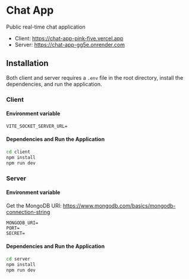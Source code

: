 # Chat App

Public real-time chat application

- Client: <https://chat-app-pink-five.vercel.app>
- Server: <https://chat-app-gg5e.onrender.com>

## Installation

Both client and server requires a `.env` file in the root directory, install the dependencies, and run the application.

### Client

#### Environment variable

```.env
VITE_SOCKET_SERVER_URL=
```

#### Dependencies and Run the Application

```bash
cd client
npm install
npm run dev
```

### Server

#### Environment variable

Get the MongoDB URI: <https://www.mongodb.com/basics/mongodb-connection-string>

```.env
MONGODB_URI=
PORT=
SECRET=
```

#### Dependencies and Run the Application

```bash
cd server
npm install
npm run dev
```
